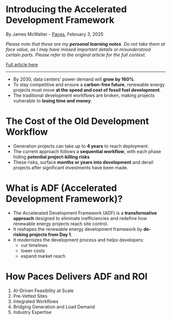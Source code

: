# Introducing the Accelerated Development Framework

By James McWalter - [Paces](https://www.paces.com/), February 3, 2025

_Please note that these are my **personal learning notes**. Do not take them at face value, as I may have missed important details or misunderstood certain parts. Please refer to the original article for the full context._

[Full article here](https://www.paces.com/post/introducing-the-accelerated-development-framework)

___


- By 2030, data centers' power demand will **grow by 160%**.
- To stay competitive and ensure a **carbon-free future**, renewable energy projects must move **at the speed and cost of fossil fuel development**.
- The traditional development workflows are broken, making projects vulnerable to **losing time and money**.

# The Cost of the Old Development Workflow

-  Generation projects can take up to **4 years** to reach deployment.
- The current approach follows a **sequential workflow**, with each phase hiding **potential project-killing risks**
- These risks, surface **months or years into development** and derail projects after significant investments have been made.

# What is ADF (Accelerated Development Framework)?

- The Accelerated Development Framework (ADF) is a **transformative approach** designed to eliminate inefficiencies and redefine how renewable energy projects reach site control.
- It reshapes the renewable energy development framework by **de-risking projects from Day 1**.
- It modernizes the development process and helps developers:
    - cut timelines
    - lower costs
    - expand market reach

# How Paces Delivers ADF and ROI

1. AI-Driven Feasibility at Scale
2. Pre-Vetted Sites
3. Integrated Workflows
4. Bridging Generation and Load Demand
5. Industry Expertise
